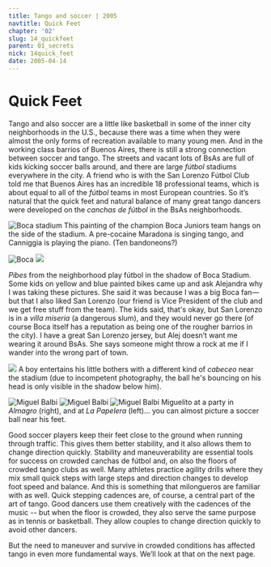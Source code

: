 ```yaml
---
title: Tango and soccer | 2005
navtitle: Quick Feet
chapter: '02'
slug: 14_quickfeet
parent: 01_secrets
nick: 14quick_feet
date: 2005-04-14
---
```


# Quick Feet

Tango and also soccer are a little like basketball in some of the inner city neighborhoods in the U.S., because there was a time when they were almost the only forms of recreation available to many young men. And in the working class barrios of Buenos Aires, there is still a strong connection between soccer and tango. The streets and vacant lots of BsAs are full of kids kicking soccer balls around, and there are large _fútbol_ stadiums everywhere in the city. A friend who is with the San Lorenzo Fútbol Club told me that Buenos Aires has an incredible 18 professional teams, which is about equal to all of the _fútbol_ teams in most European countries. So it’s natural that the quick feet and natural balance of many great tango dancers were developed on the _canchas de fútbol_ in the BsAs neighborhoods.

![Boca stadium](/2_pics/14quickfeet/2.jpg)
This painting of the champion Boca Juniors team hangs on the side of the stadium. A pre-cocaine Maradona is singing tango, and Canniggia is playing the piano. (Ten bandoneons?)

![Boca](/2_pics/14quickfeet/1.jpg)
![](/2_pics/14quickfeet/3.jpg)

_Pibes_ from the neighborhood play fútbol in the shadow of Boca Stadium. Some kids on yellow and blue painted bikes came up and ask Alejandra why I was taking these pictures. She said it was because I was a big Boca fan—but that I also liked San Lorenzo (our friend is Vice President of the club and we get free stuff from the team). The kids said, that's okay, but San Lorenzo is in a _villa miseria_ (a dangerous slum), and they would never go there (of course Boca itself has a reputation as being one of the rougher barrios in the city). I have a great San Lorenzo jersey, but Alej doesn’t want me wearing it around BsAs. She says someone might throw a rock at me if I wander into the wrong part of town.

![](/2_pics/14quickfeet/4.jpg)
A boy entertains his little bothers with a different kind of _cabeceo_ near the stadium (due to incompetent  photography, the ball he's bouncing on his head is only visible in the shadow below him).

![Miguel Balbi](/2_pics/14quickfeet/7.jpg)
![Miguel Balbi](/2_pics/14quickfeet/5.jpg)
![Miguel Balbi](/2_pics/14quickfeet/8.jpg)
Miguelito at a party in _Almagro_ (right), and at _La Papelera_ (left)… you can almost picture a soccer ball near his feet.

Good soccer players keep their feet close to the ground when running through traffic. This gives them better stability, and it also allows them to change direction quickly. Stability and maneuverability are essential tools for success on crowded canchas de fútbol and, on also the floors of crowded tango clubs as well. Many athletes practice agility drills where they mix small quick steps with large steps and direction changes to develop foot speed and balance. And this is something that milongueros are familiar with as well. Quick stepping cadences are, of course, a central part of the art of tango. Good dancers use them creatively with the cadences of the music -- but when the floor is crowded, they also serve the same purpose as in tennis or basketball. They allow couples to change direction quickly to avoid other dancers.

But the need to maneuver and survive in crowded conditions has affected tango in even more fundamental ways. We’ll look at that on the next page.
